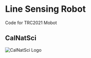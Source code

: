 # Line Sensing Robot

Code for TRC2021 Mobot


## CalNatSci
![CalNatSci Logo](https://static.wixstatic.com/media/81ae59_4562c888dd1347c5a2ff08400bfe465f~mv2_d_4500_4500_s_4_2.png/v1/fill/w_203,h_207,al_c,q_85,usm_0.66_1.00_0.01/81ae59_4562c888dd1347c5a2ff08400bfe465f~mv2_d_4500_4500_s_4_2.webp)

